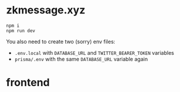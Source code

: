 # zkmessage.xyz

```
npm i
npm run dev
```

You also need to create two (sorry) env files:

- `.env.local` with `DATABASE_URL` and `TWITTER_BEARER_TOKEN` variables
- `prisma/.env` with the same `DATABASE_URL` variable again
# frontend
